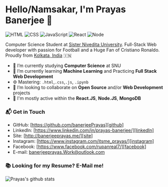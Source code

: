# Hello/Namsakar, I'm Prayas Banerjee 👋

![HTML](https://img.shields.io/badge/HTML-Expert-orange)
![CSS](https://img.shields.io/badge/CSS-Expert-blue)
![JavaScript](https://img.shields.io/badge/JavaScript-Expert-yellow)
![React](https://img.shields.io/badge/React-Intermediate-lightgrey)
![Node](https://img.shields.io/badge/Node-Expert-red)

Computer Science Student at [Sister Nivedita University](https://snuniv.ac.in/). Full-Stack Web developer with passion for Football and a Huge Fan of Cristiano Ronaldo. Proudly from [Kolkata, India](https://goo.gl/maps/NVbn5HYBmpu4deXC6) 🇮🇳

- 🔭 I’m currently studying **Computer Science** at SNU
- 🌱 I’m currently learning **Machine Learning** and Practicing **Full Stack Web Development**
- ⚙️ Mastering: `.html`,`.css`,`.js`, `.ipynb`
- 👯 I’m looking to collaborate on **Open Source** and/or **Web Development** projects
- 💬 I'm mostly active within the **React.JS**, **Node.JS**, **MongoDB**

### 📬 Get in Touch

- GitHub: [https://github.com/banerjeePrayas][github]
- LinkedIn: [https://www.linkedin.com/in/prayas-banerjee/][linkedIn]
- Site: [http://banerjeeprayas.me/][site]
- Instagram: [https://www.instagram.com/itsme_prayas/][instagram]
- Facebook: [https://www.facebook.com/rupanreal7/][facebook]
- E-mail: banerjeeprayas.Work@outlook.com

### 📚 Looking for my Resume? E-Mail me!

![Prayas's github stats](https://github-readme-stats.vercel.app/api?username=banerjeePrayas&show_icons=true&hide_border=true)

[github]: https://github.com/banerjeePrayas
[site]: http://banerjeeprayas.me/
[linkedIn]: https://www.linkedin.com/in/prayas-banerjee/
[instagram]: https://www.instagram.com/itsme_prayas/
[facebook]: https://www.facebook.com/rupanreal7/
